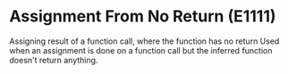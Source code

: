 # Assignment From No Return (E1111)

Assigning result of a function call, where the function has no return
Used when an assignment is done on a function call but the inferred
function doesn't return anything.
